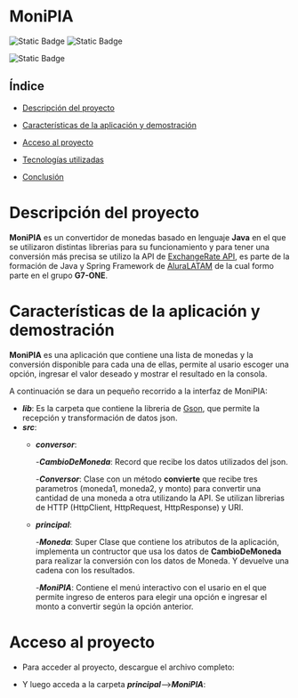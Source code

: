 # MoniPIA

![Static Badge](https://img.shields.io/badge/java-orange?style=for-the-badge) 
![Static Badge](https://img.shields.io/badge/base--de--datos-blue?style=for-the-badge)

![Static Badge](https://img.shields.io/badge/'finalizado'-black?style=social)

## Índice

- [Descripción del proyecto](#descripción-del-proyecto)

- [Características de la aplicación y demostración](#características-de-la-aplicación-y-demostración)

- [Acceso al proyecto](#acceso-al-proyecto)

- [Tecnologías utilizadas](#tecnologías-utilizadas)

- [Conclusión](#conclusión)

# Descripción del proyecto

**MoniPIA** es un convertidor de monedas basado en lenguaje **Java** en el que se utilizaron distintas librerias para su funcionamiento y para tener una conversión más precisa se utilizo la API de [ExchangeRate API](https://www.exchangerate-api.com), es parte de la formación de Java y Spring Framework de [AluraLATAM](https://www.aluracursos.com) de la cual formo parte en el grupo **G7-ONE**.

# Características de la aplicación y demostración

**MoniPIA** es una aplicación que contiene una lista de monedas y la conversión disponible para cada una de ellas, permite al usario escoger una opción, ingresar el valor deseado y mostrar el resultado en la consola.

A continuación se dara un pequeño recorrido a la interfaz de MoniPIA:
  - ***lib***: Es la carpeta que contiene la libreria de [Gson](https://mvnrepository.com/artifact/com.google.code.gson/gson), que permite la recepción y transformación de datos json.
  -  ***src***:
      - ***conversor***:
        
          -***CambioDeMoneda***: Record que recibe los datos utilizados del json.
        
          -***Conversor***:  Clase con un método **convierte** que recibe tres parametros (moneda1, moneda2, y monto) para convertir una cantidad de una moneda a otra utilizando la API. Se utilizan librerias de HTTP (HttpClient, HttpRequest, HttpResponse) y URI.
        
      - ***principal***:
        
          -***Moneda***: Super Clase que contiene los atributos de la aplicación, implementa un contructor que usa los datos de **CambioDeMoneda** para realizar la conversión con los datos de Moneda. Y devuelve una cadena con los resultados.
        
          -***MoniPIA***: Contiene el menú interactivo con el usario en el que permite ingreso de enteros para elegir una opción e ingresar el monto a convertir según la opción anterior.

# Acceso al proyecto
  + Para acceder al proyecto, descargue el archivo completo:

  + Y luego acceda a la carpeta ***principal***-->***MoniPIA***:
